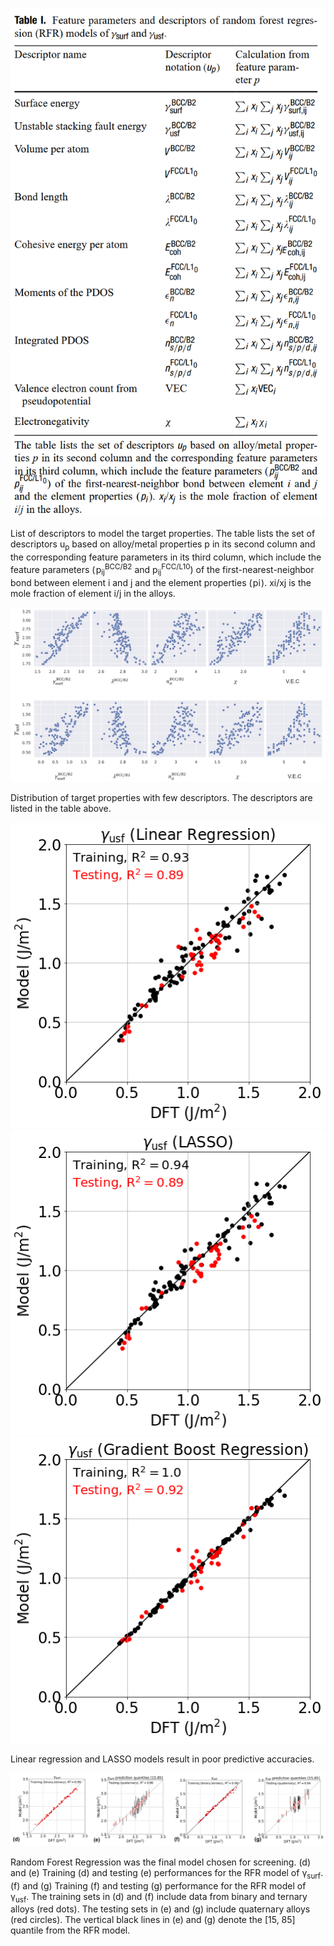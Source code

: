 
![alt text for screen readers](../images/features.png)

List of descriptors to model the target properties. The table lists the set of descriptors u<sub>p</sub> based on alloy/metal properties p in its second column and the corresponding feature parameters in its third column, which include the feature parameters ( p<sub>ij</sub><sup>BCC/B2</sup> and p<sub>ij</sub><sup>FCC/L10</sup>) of the first-nearest-neighbor bond between element i and j and the element properties ( pi ). xi/xj is the mole fraction of element i/j in the alloys.

![alt text for screen readers](../images/TargetVSDesc.png)

Distribution of target properties with few descriptors. The descriptors are listed in the table above.

![](../images/LRusf.png)
![](../images/LASSOusf.png)
![](../images/GBRusf.png)

Linear regression and LASSO models result in poor predictive accuracies.

![alt text for screen readers](../images/RFR.png)

Random Forest Regression was the final model chosen for screening. (d) and (e) Training (d) and testing (e) performances for the RFR model of γ<sub>surf</sub>. (f) and (g) Training (f) and testing (g) performance for the RFR model of γ<sub>usf</sub>. The training sets in (d) and (f) include data from binary and ternary alloys (red dots). The testing sets in (e) and (g) include quaternary alloys (red circles). The vertical black lines in (e) and (g) denote the [15, 85] quantile from the RFR model.
